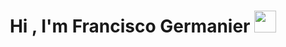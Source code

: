 <h1 align="center"><b>Hi , I'm Francisco Germanier </b><img src="https://media.giphy.com/media/hvRJCLFzcasrR4ia7z/giphy.gif" width="35"></h1>
